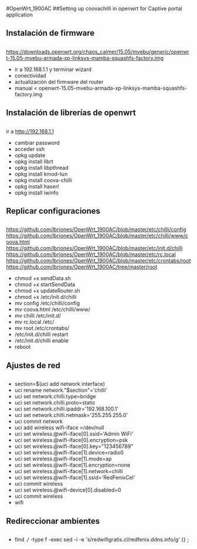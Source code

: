 #OpenWrt_1900AC
##Setting up coovachilli in openwrt for Captive portal application

## Instalación de firmware
##

https://downloads.openwrt.org/chaos_calmer/15.05/mvebu/generic/openwrt-15.05-mvebu-armada-xp-linksys-mamba-squashfs-factory.img

- ir a 192.168.1.1 y terminar wizard
- conectividad
- actualización del firmware del router
- manual < openwrt-15.05-mvebu-armada-xp-linksys-mamba-squashfs-factory.img

## Instalación de librerías de openwrt
##

ir a http://192.168.1.1
- cambiar password
- acceder ssh
- opkg update
- opkg install librt
- opkg install libpthread
- opkg install kmod-tun
- opkg install coova-chilli
- opkg install haserl
- opkg install iwinfo

## Replicar configuraciones
##

https://github.com/lbriones/OpenWrt_1900AC/blob/master/etc/chilli/config
https://github.com/lbriones/OpenWrt_1900AC/blob/master/etc/chilli/www/coova.html
https://github.com/lbriones/OpenWrt_1900AC/blob/master/etc/init.d/chilli
https://github.com/lbriones/OpenWrt_1900AC/blob/master/etc/rc.local
https://github.com/lbriones/OpenWrt_1900AC/blob/master/etc/crontabs/root
https://github.com/lbriones/OpenWrt_1900AC/tree/master/root

- chmod +x sendData.sh
- chmod +x startSendData
- chmod +x updateRouter.sh
- chmod +x /etc/init.d/chilli
- mv config     /etc/chilli/config
- mv coova.html /etc/chilli/www/
- mv chilli     /etc/init.d/
- mv rc.local   /etc/
- mv root       /etc/crontabs/
- /etc/init.d/chilli restart
- /etc/init.d/chilli enable
- reboot

## Ajustes de red
##

- section=$(uci add network interface)
- uci rename network."$section"='chilli'
- uci set network.chilli.type=bridge
- uci set network.chilli.proto=static
- uci set network.chilli.ipaddr='192.168.100.1'
- uci set network.chilli.netmask='255.255.255.0'
- uci commit network
- uci add wireless wifi-iface >/dev/null
- uci set wireless.@wifi-iface[0].ssid='Admin WiFi'
- uci set wireless.@wifi-iface[0].encryption=psk
- uci set wireless.@wifi-iface[0].key="123456789"
- uci set wireless.@wifi-iface[1].device=radio0
- uci set wireless.@wifi-iface[1].mode=ap
- uci set wireless.@wifi-iface[1].encryption=none
- uci set wireless.@wifi-iface[1].network=chilli
- uci set wireless.@wifi-iface[1].ssid='RedFenixCel'
- uci commit wireless
- uci set wireless.@wifi-device[0].disabled=0
- uci commit wireless
- wifi

## Redireccionar ambientes
##

- find ./ -type f -exec sed -i -e 's/redwifigratis.cl/redfenix.ddns.info/g' {} \;

